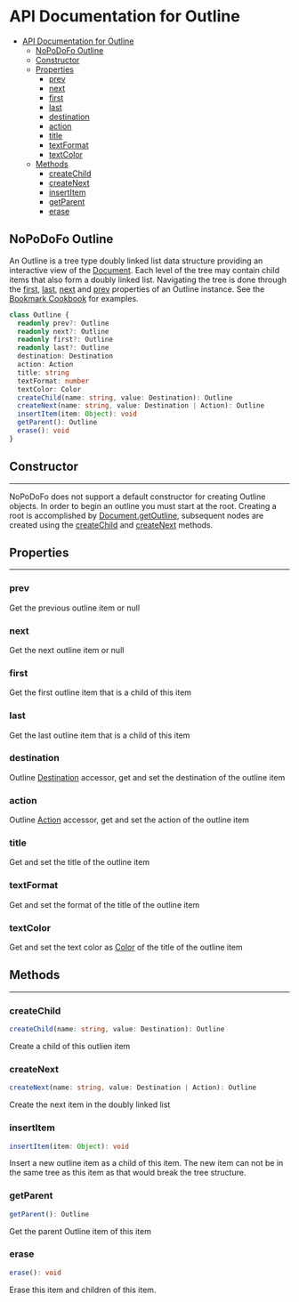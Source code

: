 # API Documentation for Outline

- [API Documentation for Outline](#api-documentation-for-outline)
  - [NoPoDoFo Outline](#nopodofo-outline)
  - [Constructor](#constructor)
  - [Properties](#properties)
    - [prev](#prev)
    - [next](#next)
    - [first](#first)
    - [last](#last)
    - [destination](#destination)
    - [action](#action)
    - [title](#title)
    - [textFormat](#textformat)
    - [textColor](#textcolor)
  - [Methods](#methods)
    - [createChild](#createchild)
    - [createNext](#createnext)
    - [insertItem](#insertitem)
    - [getParent](#getparent)
    - [erase](#erase)

## NoPoDoFo Outline

An Outline is a tree type doubly linked list data structure providing an interactive view of the [Document](./document.md). Each level of the tree
may contain child items that also form a doubly linked list. Navigating the tree is done through the [first](#first), [last](#last), [next](#next) and
[prev](#prev) properties of an Outline instance. See the [Bookmark Cookbook](./cookbook/bookmark.md) for examples.

```typescript
class Outline {
  readonly prev?: Outline
  readonly next?: Outline
  readonly first?: Outline
  readonly last?: Outline
  destination: Destination
  action: Action
  title: string
  textFormat: number
  textColor: Color
  createChild(name: string, value: Destination): Outline
  createNext(name: string, value: Destination | Action): Outline
  insertItem(item: Object): void
  getParent(): Outline
  erase(): void
}
```

## Constructor
--------------

NoPoDoFo does not support a default constructor for creating Outline objects. In order to begin an outline you must start at the root.
Creating a root is accomplished by [Document.getOutline](./document.md#getoutline), subsequent nodes are created using the [createChild](#createchild)
and [createNext](#createnext) methods.

## Properties
------------

### prev

Get the previous outline item or null

### next

Get the next outline item or null

### first

Get the first outline item that is a child of this item

### last

Get the last outline item that is a child of this item

### destination

Outline [Destination](./destination.md) accessor, get and set the destination of the outline item

### action

Outline [Action](./action.md) accessor, get and set the action of the outline item

### title

Get and set the title of the outline item

### textFormat

Get and set the format of the title of the outline item

### textColor

Get and set the text color as [Color](./color.md) of the title of the outline item

## Methods
----------------

### createChild

```typescript
createChild(name: string, value: Destination): Outline
```

Create a child of this outlien item

### createNext

```typescript
createNext(name: string, value: Destination | Action): Outline
```

Create the next item in the doubly linked list

### insertItem

```typescript
insertItem(item: Object): void
```

Insert a new outline item as a child of this item. The new item can not be in the same tree as this item as that would
break the tree structure.

### getParent

```typescript
getParent(): Outline
```

Get the parent Outline item of this item

### erase

```typescript
erase(): void
```

Erase this item and children of this item.

